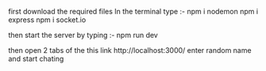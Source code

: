 first download the required files 
In the terminal type :- 
npm i nodemon
npm i express
npm i socket.io

then start the server by typing :- npm run dev

then open 2 tabs of the this link http://localhost:3000/
enter random name and start chating
